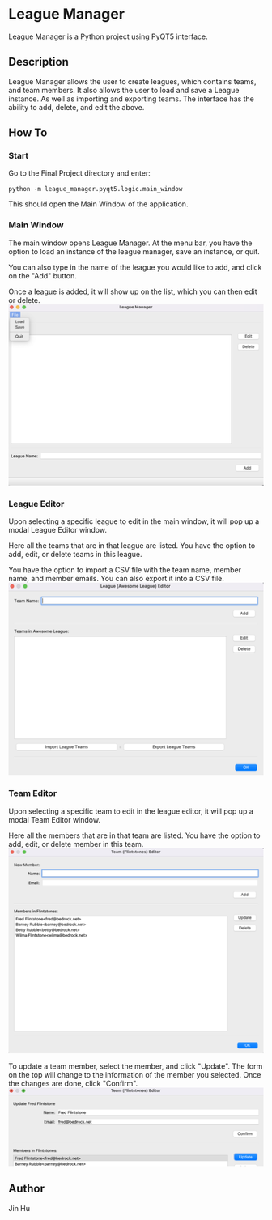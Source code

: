 # League Manager
League Manager is a Python project using PyQT5 interface.

## Description
League Manager allows the user to create leagues, which contains teams, and team members. It also allows the user to load and save a League instance. As well as importing and exporting teams. The interface has the ability to add, delete, and edit the above.

## How To
### Start
Go to the Final Project directory and enter:
```
python -m league_manager.pyqt5.logic.main_window
```
This should open the Main Window of the application. 

### Main Window
The main window opens League Manager. At the menu bar, you have the option to load an instance of the league manager, save an instance, or quit. 

You can also type in the name of the league you would like to add, and click on the "Add" button. 

Once a league is added, it will show up on the list, which you can then edit or delete.
![Alt text](images/main_window.png?raw=true "Main Window")

### League Editor
Upon selecting a specific league to edit in the main window, it will pop up a modal League Editor window.

Here all the teams that are in that league are listed. You have the option to add, edit, or delete teams in this league.

You have the option to import a CSV file with the team name, member name, and member emails. You can also export it into a CSV file. 
![Alt text](images/league_editor.png?raw=true "League Editor")
### Team Editor
Upon selecting a specific team to edit in the league editor, it will pop up a modal Team Editor window.

Here all the members that are in that team are listed. You have the option to add, edit, or delete member in this team.
![Alt text](images/team_editor.png?raw=true "Team Editor")

To update a team member, select the member, and click "Update". The form on the top will change to the information of the member you selected. Once the changes are done, click "Confirm". 
![Alt text](images/update_member.png?raw=true "Team Editor")

## Author
Jin Hu